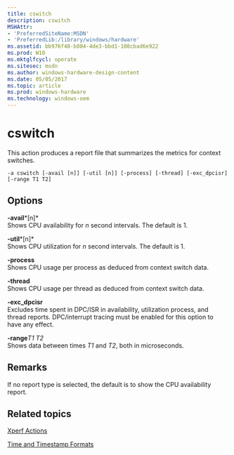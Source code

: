 ```yaml
---
title: cswitch
description: cswitch
MSHAttr:
- 'PreferredSiteName:MSDN'
- 'PreferredLib:/library/windows/hardware'
ms.assetid: bb976f48-b804-4de3-bbd1-108cbad6e922
ms.prod: W10
ms.mktglfcycl: operate
ms.sitesec: msdn
ms.author: windows-hardware-design-content
ms.date: 05/05/2017
ms.topic: article
ms.prod: windows-hardware
ms.technology: windows-oem
---
```


# cswitch


This action produces a report file that summarizes the metrics for context switches.

``` syntax
-a cswitch [-avail [n]] [-util [n]] [-process] [-thread] [-exc_dpcisr] [-range T1 T2]
```

## Options


<a href="" id="-avail-n-"></a>**-avail***\[n\]*  
Shows CPU availability for *n* second intervals. The default is 1.

<a href="" id="-util-n-"></a>**-util***\[n\]*  
Shows CPU utilization for *n* second intervals. The default is 1.

<a href="" id="-process"></a>**-process**  
Shows CPU usage per process as deduced from context switch data.

<a href="" id="-thread"></a>**-thread**  
Shows CPU usage per thread as deduced from context switch data.

<a href="" id="-exc-dpcisr"></a>**-exc\_dpcisr**  
Excludes time spent in DPC/ISR in availability, utilization process, and thread reports. DPC/interrupt tracing must be enabled for this option to have any effect.

<a href="" id="-ranget1-t2"></a>**-range***T1 T2*  
Shows data between times *T1* and *T2*, both in microseconds.

## Remarks


If no report type is selected, the default is to show the CPU availability report.

## Related topics


[Xperf Actions](xperf-actions.md)

[Time and Timestamp Formats](time-and-timestamp-formats.md)

 

 







